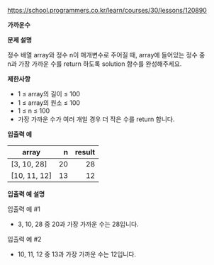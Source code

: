 https://school.programmers.co.kr/learn/courses/30/lessons/120890

**가까운수**

**문제 설명**

정수 배열 array와 정수 n이 매개변수로 주어질 때, array에 들어있는 정수 중 <br> 
n과 가장 가까운 수를 return 하도록 solution 함수를 완성해주세요.

**제한사항**

- 1 ≤ array의 길이 ≤ 100
- 1 ≤ array의 원소 ≤ 100
- 1 ≤ n ≤ 100
- 가장 가까운 수가 여러 개일 경우 더 작은 수를 return 합니다.

**입출력 예**

| array        |  	n | 	result |
|--------------|----:|--------:|
| [3, 10, 28]  | 	20 |     	28 |
| [10, 11, 12] | 	13 |     	12 |

**입출력 예 설명**

입출력 예 #1

- 3, 10, 28 중 20과 가장 가까운 수는 28입니다.

입출력 예 #2

- 10, 11, 12 중 13과 가장 가까운 수는 12입니다.